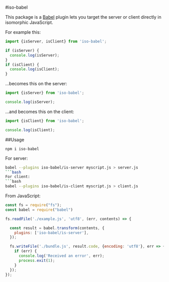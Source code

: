 #iso-babel

This package is a [Babel](https://github.com/babel/babel) plugin lets you target the
server or client directly in isomorphic JavaScript.

For example this:

```javascript
import {isServer, isClient} from 'iso-babel';

if (isServer) {
  console.log(isServer);
}
if (isClient) {
  console.log(isClient);
}
```

...becomes this on the server:

```javascript
import {isServer} from 'iso-babel';

console.log(isServer);
```

...and becomes this on the client:

```javascript
import {isClient} from 'iso-babel';

console.log(isClient);
```

##Usage

```
npm i iso-babel
```
For server:
```bash
babel --plugins iso-babel/is-server myscript.js > server.js
```bash
For client:
```bash
babel --plugins iso-babel/is-client myscript.js > client.js
```

From JavaScript:

```javascript
const fs = require("fs");
const babel = require("babel")

fs.readFile('./example.js', 'utf8', (err, contents) => {

  const result = babel.transform(contents, {
    plugins: ['iso-babel/is-server'],
  });

  fs.writeFile('./bundle.js', result.code, {encoding: 'utf8'}, err => {
    if (err) {
      console.log('Received an error', err);
      process.exit(1);
    }
  });
});
```

